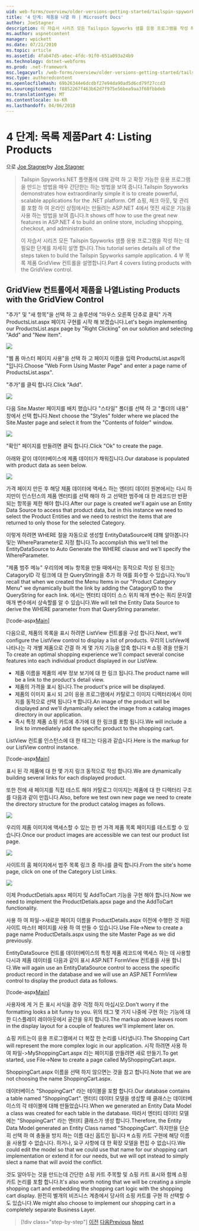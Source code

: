 ```yaml
---
uid: web-forms/overview/older-versions-getting-started/tailspin-spyworks/tailspin-spyworks-part-4
title: '4 단계: 제품을 나열 하 | Microsoft Docs'
author: JoeStagner
description: 이 자습서 시리즈 모든 Tailspin Spyworks 샘플 응용 프로그램을 작성 하는 데 필요한 단계를 자세히 설명 합니다. 4 부 GridView contr. 제품 목록 설명...
ms.author: aspnetcontent
manager: wpickett
ms.date: 07/21/2010
ms.topic: article
ms.assetid: 4fab47d5-a6ec-4fdc-91f0-651a093a24b9
ms.technology: dotnet-webforms
ms.prod: .net-framework
msc.legacyurl: /web-forms/overview/older-versions-getting-started/tailspin-spyworks/tailspin-spyworks-part-4
msc.type: authoredcontent
ms.openlocfilehash: 69b26344e6dcdbf27e94da90ad5d6cd79f27ccd3
ms.sourcegitcommit: f8852267f463b62d7f975e56bea9aa3f68fbbdeb
ms.translationtype: MT
ms.contentlocale: ko-KR
ms.lasthandoff: 04/06/2018
---
```

<a name="part-4-listing-products"></a><span data-ttu-id="96f01-104">4 단계: 목록 제품</span><span class="sxs-lookup"><span data-stu-id="96f01-104">Part 4: Listing Products</span></span>
====================
<span data-ttu-id="96f01-105">으로 [Joe Stagner](https://github.com/JoeStagner)</span><span class="sxs-lookup"><span data-stu-id="96f01-105">by [Joe Stagner](https://github.com/JoeStagner)</span></span>

> <span data-ttu-id="96f01-106">Tailspin Spyworks.NET 플랫폼에 대해 강력 하 고 확장 가능한 응용 프로그램을 만드는 방법을 매우 간단한는 하는 방법을 보여 줍니다.</span><span class="sxs-lookup"><span data-stu-id="96f01-106">Tailspin Spyworks demonstrates how extraordinarily simple it is to create powerful, scalable applications for the .NET platform.</span></span> <span data-ttu-id="96f01-107">Off 쇼핑, 체크 아웃, 및 관리를 포함 하 여 온라인 상점에서는 만들려는 ASP.NET 4에서 멋진 새로운 기능을 사용 하는 방법을 보여 줍니다.</span><span class="sxs-lookup"><span data-stu-id="96f01-107">It shows off how to use the great new features in ASP.NET 4 to build an online store, including shopping, checkout, and administration.</span></span>
> 
> <span data-ttu-id="96f01-108">이 자습서 시리즈 모든 Tailspin Spyworks 샘플 응용 프로그램을 작성 하는 데 필요한 단계를 자세히 설명 합니다.</span><span class="sxs-lookup"><span data-stu-id="96f01-108">This tutorial series details all of the steps taken to build the Tailspin Spyworks sample application.</span></span> <span data-ttu-id="96f01-109">4 부 목록 제품 GridView 컨트롤을 설명합니다.</span><span class="sxs-lookup"><span data-stu-id="96f01-109">Part 4 covers listing products with the GridView control.</span></span>


## <a id="_Toc260221670"></a>  <span data-ttu-id="96f01-110">GridView 컨트롤에서 제품을 나열</span><span class="sxs-lookup"><span data-stu-id="96f01-110">Listing Products with the GridView Control</span></span>

<span data-ttu-id="96f01-111">"추가" 및 "새 항목"을 선택 하 고 솔루션에 "마우스 오른쪽 단추로 클릭" 가격 ProductsList.aspx 페이지 구현를 시작 해 보겠습니다.</span><span class="sxs-lookup"><span data-stu-id="96f01-111">Let's begin implementing our ProductsList.aspx page by "Right Clicking" on our solution and selecting "Add" and "New Item".</span></span>

![](tailspin-spyworks-part-4/_static/image1.jpg)

<span data-ttu-id="96f01-112">"웹 폼 마스터 페이지 사용"을 선택 하 고 페이지 이름을 입력 ProductsList.aspx의 "입니다.</span><span class="sxs-lookup"><span data-stu-id="96f01-112">Choose "Web Form Using Master Page" and enter a page name of ProductsList.aspx".</span></span>

<span data-ttu-id="96f01-113">"추가"를 클릭 합니다.</span><span class="sxs-lookup"><span data-stu-id="96f01-113">Click "Add".</span></span>

![](tailspin-spyworks-part-4/_static/image2.jpg)

<span data-ttu-id="96f01-114">다음 Site.Master 페이지를 배치 했습니다 "스타일" 폴더를 선택 하 고 "폴더의 내용" 창에서 선택 합니다.</span><span class="sxs-lookup"><span data-stu-id="96f01-114">Next choose the "Styles" folder where we placed the Site.Master page and select it from the "Contents of folder" window.</span></span>

![](tailspin-spyworks-part-4/_static/image3.jpg)

<span data-ttu-id="96f01-115">"확인" 페이지를 만들려면 클릭 합니다.</span><span class="sxs-lookup"><span data-stu-id="96f01-115">Click "Ok" to create the page.</span></span>

<span data-ttu-id="96f01-116">아래와 같이 데이터베이스에 제품 데이터가 채워집니다.</span><span class="sxs-lookup"><span data-stu-id="96f01-116">Our database is populated with product data as seen below.</span></span>

![](tailspin-spyworks-part-4/_static/image4.jpg)

<span data-ttu-id="96f01-117">가격 페이지 만든 후 해당 제품 데이터에 액세스 하는 엔터티 데이터 원본에서는 다시 하지만이 인스턴스의 제품 엔터티를 선택 해야 하 고 선택한 범주에 대 한 레코드만 반환 되는 항목을 제한 해야 합니다.</span><span class="sxs-lookup"><span data-stu-id="96f01-117">After our page is created we'll again use an Entity Data Source to access that product data, but in this instance we need to select the Product Entities and we need to restrict the items that are returned to only those for the selected Category.</span></span>

<span data-ttu-id="96f01-118">이렇게 하려면 WHERE 절을 자동으로 생성할 EntityDataSource에 대해 알아봅니다 및는 WhereParameter로 지정 합니다.</span><span class="sxs-lookup"><span data-stu-id="96f01-118">To accomplish this we'll tell the EntityDataSource to Auto Generate the WHERE clause and we'll specify the WhereParameter.</span></span>

<span data-ttu-id="96f01-119">"제품 범주 메뉴" 우리의에 메뉴 항목을 만들 때에서는 동적으로 작성 된 링크는 CatagoryID 각 링크에 대 한 QueryString을 추가 하 여를 회수할 수 있습니다.</span><span class="sxs-lookup"><span data-stu-id="96f01-119">You'll recall that when we created the Menu Items in our "Product Category Menu" we dynamically built the link by adding the CatagoryID to the QueryString for each link.</span></span> <span data-ttu-id="96f01-120">에서는 엔터티 데이터 소스 위치 매개 변수는 쿼리 문자열 매개 변수에서 상속할를 알 수 있습니다.</span><span class="sxs-lookup"><span data-stu-id="96f01-120">We will tell the Entity Data Source to derive the WHERE parameter from that QueryString parameter.</span></span>

[!code-aspx[Main](tailspin-spyworks-part-4/samples/sample1.aspx)]

<span data-ttu-id="96f01-121">다음으로, 제품의 목록을 표시 하려면 ListView 컨트롤을 구성 합니다.</span><span class="sxs-lookup"><span data-stu-id="96f01-121">Next, we'll configure the ListView control to display a list of products.</span></span> <span data-ttu-id="96f01-122">우리의 ListVew에 나타나는 각 개별 제품으로 간결 하 게 몇 가지 기능을 압축 합니다 म 쇼핑 겪을 만들기</span><span class="sxs-lookup"><span data-stu-id="96f01-122">To create an optimal shopping experience we'll compact several concise features into each individual product displayed in our ListVew.</span></span>

- <span data-ttu-id="96f01-123">제품 이름을 제품의 세부 정보 보기에 대 한 링크 됩니다.</span><span class="sxs-lookup"><span data-stu-id="96f01-123">The product name will be a link to the product's detail view.</span></span>
- <span data-ttu-id="96f01-124">제품의 가격을 표시 됩니다.</span><span class="sxs-lookup"><span data-stu-id="96f01-124">The product's price will be displayed.</span></span>
- <span data-ttu-id="96f01-125">제품의 이미지 표시 되 고이 응용 프로그램에서 카탈로그 이미지 디렉터리에서 이미지를 동적으로 선택 됩니다 म 합니다.</span><span class="sxs-lookup"><span data-stu-id="96f01-125">An image of the product will be displayed and we'll dynamically select the image from a catalog images directory in our application.</span></span>
- <span data-ttu-id="96f01-126">즉시 특정 제품 쇼핑 카트에 추가에 대 한 링크를 포함 됩니다.</span><span class="sxs-lookup"><span data-stu-id="96f01-126">We will include a link to immediately add the specific product to the shopping cart.</span></span>

<span data-ttu-id="96f01-127">ListView 컨트롤 인스턴스에 대 한 태그는 다음과 같습니다.</span><span class="sxs-lookup"><span data-stu-id="96f01-127">Here is the markup for our ListView control instance.</span></span>

[!code-aspx[Main](tailspin-spyworks-part-4/samples/sample2.aspx)]

<span data-ttu-id="96f01-128">표시 된 각 제품에 대 한 몇 가지 링크 동적으로 작성 합니다.</span><span class="sxs-lookup"><span data-stu-id="96f01-128">We are dynamically building several links for each displayed product.</span></span>

<span data-ttu-id="96f01-129">또한 전에 새 페이지를 직접 테스트 해야 카탈로그 이미지는 제품에 대 한 디렉터리 구조를 다음과 같이 만듭니다.</span><span class="sxs-lookup"><span data-stu-id="96f01-129">Also, before we test own new page we need to create the directory structure for the product catalog images as follows.</span></span>

![](tailspin-spyworks-part-4/_static/image1.png)

<span data-ttu-id="96f01-130">우리의 제품 이미지에 액세스할 수 있는 한 번 가격 제품 목록 페이지를 테스트할 수 있습니다.</span><span class="sxs-lookup"><span data-stu-id="96f01-130">Once our product images are accessible we can test our product list page.</span></span>

![](tailspin-spyworks-part-4/_static/image5.jpg)

<span data-ttu-id="96f01-131">사이트의 홈 페이지에서 범주 목록 링크 중 하나를 클릭 합니다.</span><span class="sxs-lookup"><span data-stu-id="96f01-131">From the site's home page, click on one of the Category List Links.</span></span>

![](tailspin-spyworks-part-4/_static/image6.jpg)

<span data-ttu-id="96f01-132">이제 ProductDetials.apsx 페이지 및 AddToCart 기능을 구현 해야 합니다.</span><span class="sxs-lookup"><span data-stu-id="96f01-132">Now we need to implement the ProductDetials.apsx page and the AddToCart functionality.</span></span>

<span data-ttu-id="96f01-133">사용 하 여 파일-&gt;새로운 페이지 이름을 ProductDetails.aspx 이전에 수행한 것 처럼 사이트 마스터 페이지를 사용 하 여 만들 수 있습니다.</span><span class="sxs-lookup"><span data-stu-id="96f01-133">Use File-&gt;New to create a page name ProductDetails.aspx using the site Master Page as we did previously.</span></span>

<span data-ttu-id="96f01-134">EntityDataSource 컨트롤 데이터베이스의 특정 제품 레코드에 액세스 하는 데 사용할 다시과 제품 데이터를 다음과 같이 표시 ASP.NET FormView 컨트롤을 사용 합니다.</span><span class="sxs-lookup"><span data-stu-id="96f01-134">We will again use an EntityDataSource control to access the specific product record in the database and we will use an ASP.NET FormView control to display the product data as follows.</span></span>

[!code-aspx[Main](tailspin-spyworks-part-4/samples/sample3.aspx)]

<span data-ttu-id="96f01-135">사용자에 게 거 든 표시 서식을 경우 걱정 하지 마십시오.</span><span class="sxs-lookup"><span data-stu-id="96f01-135">Don't worry if the formatting looks a bit funny to you.</span></span> <span data-ttu-id="96f01-136">위의 태그 몇 가지 나중에 구현 하는 기능에 대 한 디스플레이 레이아웃에서 공간을 유지 합니다.</span><span class="sxs-lookup"><span data-stu-id="96f01-136">The markup above leaves room in the display layout for a couple of features we'll implement later on.</span></span>

<span data-ttu-id="96f01-137">쇼핑 카트는이 응용 프로그램에서 더 복잡 한 논리를 나타냅니다.</span><span class="sxs-lookup"><span data-stu-id="96f01-137">The Shopping Cart will represent the more complex logic in our application.</span></span> <span data-ttu-id="96f01-138">시작 하려면 사용 하 여 파일-&gt;MyShoppingCart.aspx 라는 페이지를 만들려면 새로 만들기.</span><span class="sxs-lookup"><span data-stu-id="96f01-138">To get started, use File-&gt;New to create a page called MyShoppingCart.aspx.</span></span>

<span data-ttu-id="96f01-139">ShoppingCart.aspx 이름을 선택 하지 않으면는 것을 참고 합니다.</span><span class="sxs-lookup"><span data-stu-id="96f01-139">Note that we are not choosing the name ShoppingCart.aspx.</span></span>

<span data-ttu-id="96f01-140">데이터베이스 "ShoppingCart" 라는 테이블을 포함 합니다.</span><span class="sxs-lookup"><span data-stu-id="96f01-140">Our database contains a table named "ShoppingCart".</span></span> <span data-ttu-id="96f01-141">엔터티 데이터 모델을 생성할 때 클래스는 데이터베이스의 각 테이블에 대해 만들었습니다.</span><span class="sxs-lookup"><span data-stu-id="96f01-141">When we generated an Entity Data Model a class was created for each table in the database.</span></span> <span data-ttu-id="96f01-142">따라서 엔터티 데이터 모델에는 "ShoppingCart" 라는 엔터티 클래스가 생성 합니다.</span><span class="sxs-lookup"><span data-stu-id="96f01-142">Therefore, the Entity Data Model generated an Entity Class named "ShoppingCart".</span></span> <span data-ttu-id="96f01-143">하지만을 단순히 선택 하 여 충돌을 방지 하는 이름 대신 옵트인 됩니다 म 쇼핑 카트 구현에 해당 이름을 사용할 수 없습니다. 하거나, 요구 사항에 대 한 확장 모델을 편집 수 없습니다.</span><span class="sxs-lookup"><span data-stu-id="96f01-143">We could edit the model so that we could use that name for our shopping cart implementation or extend it for our needs, but we will opt instead to simply slect a name that will avoid the conflict.</span></span>

<span data-ttu-id="96f01-144">것도 알아두는 것을 만드는데 간단한 쇼핑 카트 주목할 및 쇼핑 카트 표시와 함께 쇼핑 카트 논리를 포함 합니다.</span><span class="sxs-lookup"><span data-stu-id="96f01-144">It's also worth noting that we will be creating a simple shopping cart and embedding the shopping cart logic with the shopping cart display.</span></span> <span data-ttu-id="96f01-145">완전히 별개의 비즈니스 계층에서 당사의 쇼핑 카트를 구현 하 선택할 수도 있습니다.</span><span class="sxs-lookup"><span data-stu-id="96f01-145">We might also choose to implement our shopping cart in a completely separate Business Layer.</span></span>

> [!div class="step-by-step"]
> <span data-ttu-id="96f01-146">[이전](tailspin-spyworks-part-3.md)
> [다음](tailspin-spyworks-part-5.md)</span><span class="sxs-lookup"><span data-stu-id="96f01-146">[Previous](tailspin-spyworks-part-3.md)
[Next](tailspin-spyworks-part-5.md)</span></span>
